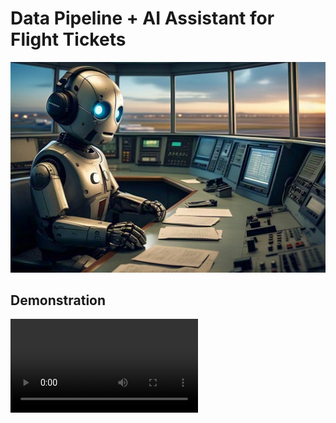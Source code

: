 # Data Pipeline + AI Assistant for Flight Tickets

![](img/meta_friendly_looking_robot_in_a_room-wide.jpeg)


## Demonstration

![](img/RAG-FlightDB%20AI%20Assistant.mp4)
